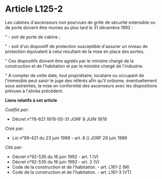 # Article L125-2

Les cabines d'ascenseurs non pourvues de grille de sécurité extensible ou de porte doivent être munies au plus tard le 31
décembre 1992 :

" - soit de porte de cabine ;

" - soit d'un dispositif de protection susceptible d'assurer un niveau de protection équivalent à celui résultant de la mise
en place des portes.

" Ces dispositifs doivent être agréés par le ministre chargé de la construction et de l'habitation et par le ministre chargé
de l'industrie.

" A compter de cette date, tout propriétaire, locataire ou occupant de l'immeuble peut saisir le juge des référés afin qu'il
ordonne, éventuellement sous astreintes, la mise en conformité des ascenseurs avec les dispositions prévues à l'alinéa
précédent.

**Liens relatifs à cet article**

_Codifié par_:

  - Décret n°78-621 1978-05-31 JORF 8 JUIN 1978

_Créé par_:

  - Loi n°89-421 du 23 juin 1989 - art. 8 () JORF 29 juin 1989

_Cité par_:

  - Décret n°92-535 du 16 juin 1992 - art. 1 (V)
  - Décret n°92-535 du 16 juin 1992 - art. 2 (V)
  - Code de la construction et de l'habitation. - art. L161-2 (M)
  - Code de la construction et de l'habitation. - art. L161-3 (VT)
